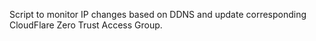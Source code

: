 Script to monitor IP changes based on DDNS and update corresponding CloudFlare Zero Trust Access Group.
